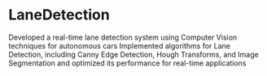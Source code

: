 # LaneDetection
Developed a real-time lane detection system using Computer Vision techniques for autonomous cars
Implemented algorithms for Lane Detection, including Canny Edge Detection, Hough Transforms, and
Image Segmentation and optimized its performance for real-time applications
